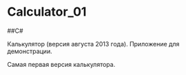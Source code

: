 # Calculator_01

##C\#

Калькулятор (версия августа 2013 года). Приложение для демонстрации.


Самая первая версия калькулятора.
